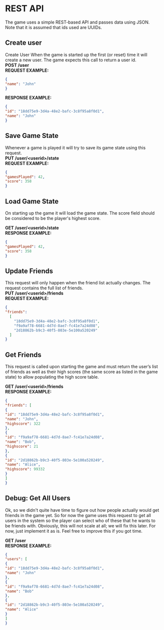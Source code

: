 # REST API
The game uses a simple REST-based API and passes data using JSON. Note that it is assumed
that ids used are UUIDs.
## Create user
Create User
When the game is started up the first (or reset) time it will create a new user. The
game expects this call to return a user id.  
**POST /user**  
**REQUEST EXAMPLE:**  
```json
{
"name": "John"
}
```
**RESPONSE EXAMPLE:**
```json
{
"id": "18dd75e9-3d4a-48e2-bafc-3c8f95a8f0d1",
"name": "John"
}
```

## Save Game State
Whenever a game is played it will try to save its game state using this request.  
**PUT /user/\<userid\>/state**  
**REQUEST EXAMPLE:**  
```json
{
"gamesPlayed": 42,
"score": 358
}
```

## Load Game State
On starting up the game it will load the game state. The score field should be considered
to be the player's highest score.  

**GET /user/\<userid\>/state**  
**RESPONSE EXAMPLE:**
```json
{
"gamesPlayed": 42,
"score": 358
}
```

## Update Friends
This request will only happen when the friend list actually changes. The request contains
the full list of friends.  
**PUT /user/\<userid\>/friends**  
**REQUEST EXAMPLE:** 
```json
{
"friends": 
  [
    "18dd75e9-3d4a-48e2-bafc-3c8f95a8f0d1",
    "f9a9af78-6681-4d7d-8ae7-fc41e7a24d08",
    "2d18862b-b9c3-40f5-803e-5e100a520249" 
  ]
}
```


## Get Friends
This request is called upon starting the game and must return the user’s list of friends as
well as their high scores (the same score as listed in the game state) to allow populating the
high score table.  

**GET /user/\<userid\>/friends**  
**RESPONSE EXAMPLE:**  
```json
{
"friends": [
{
"id": "18dd75e9-3d4a-48e2-bafc-3c8f95a8f0d1",
"name": "John",
"highscore": 322
},
{
"id": "f9a9af78-6681-4d7d-8ae7-fc41e7a24d08",
"name": "Bob",
"highscore": 21
},
{
"id": "2d18862b-b9c3-40f5-803e-5e100a520249",
"name": "Alice",
"highscore": 99332
}
]
}
```


## Debug: Get All Users
Ok, so we didn't quite have time to figure out how people actually would get friends in
the game yet. So for now the game uses this request to get all users in the system so the
player can select who of these that he wants to be friends with.
Obviously, this will not scale at all; we will fix this later. For now, just implement it as is.
Feel free to improve this if you got time.  

**GET /user**  
**RESPONSE EXAMPLE:**  
```json
{
"users": [
{
"id": "18dd75e9-3d4a-48e2-bafc-3c8f95a8f0d1",
"name": "John"
},
{
"id": "f9a9af78-6681-4d7d-8ae7-fc41e7a24d08",
"name": "Bob"
},
{
"id": "2d18862b-b9c3-40f5-803e-5e100a520249",
"name": "Alice"
}
]
}
```
